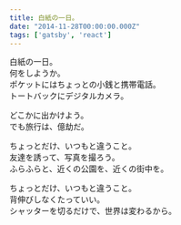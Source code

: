 ```yaml
---
title: 白紙の一日。
date: "2014-11-28T00:00:00.000Z"
tags: ['gatsby', 'react']
---
```


白紙の一日。  
何をしようか。  
ポケットにはちょっとの小銭と携帯電話。  
トートバックにデジタルカメラ。

どこかに出かけよう。  
でも旅行は、億劫だ。

ちょっとだけ、いつもと違うこと。  
友達を誘って、写真を撮ろう。  
ふらふらと、近くの公園を、近くの街中を。

ちょっとだけ、いつもと違うこと。  
背伸びしなくたっていい。  
シャッターを切るだけで、世界は変わるから。
